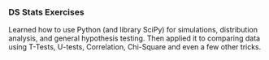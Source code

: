 ### DS Stats Exercises

Learned how to use Python (and library SciPy) for simulations, distribution analysis, and general hypothesis testing.  Then applied it to comparing data using T-Tests, U-tests, Correlation, Chi-Square and even a few other tricks.
